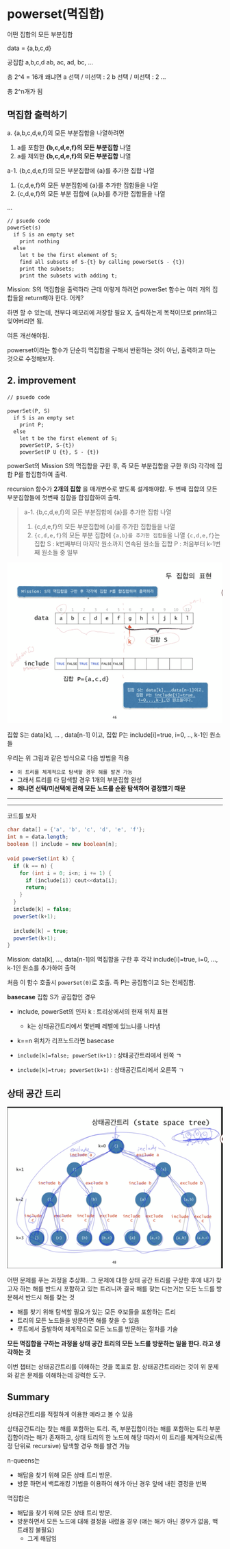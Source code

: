 # powerset(멱집합)

어떤 집합의 모든 부분집합

data = {a,b,c,d}

공집합
a,b,c,d
ab, ac, ad, bc,
...

총 2^4 = 16개
왜냐면
a 선택 / 미선택 : 2
b 선택 / 미선택 : 2
...

총 2^n개가 됨

## 멱집합 출력하기

a. {a,b,c,d,e,f}의 모든 부분집합을 나열하려면

1. a를 포함한 **{b,c,d,e,f}의 모든 부분집합** 나열
2. a를 제외한 **{b,c,d,e,f}의 모든 부분집합** 나열

a-1. {b,c,d,e,f}의 모든 부분집합에 {a}를 추가한 집합 나열

1. {c,d,e,f}의 모든 부분집합에 {a}를 추가한 집합들을 나열
2. {c,d,e,f}의 모든 부분 집합에 {a,b}를 추가한 집합들을 나열

...

```
// psuedo code
powerSet(s)
  if S is an empty set
    print nothing
  else
    let t be the first element of S;
    find all subsets of S-{t} by calling powerSet(S - {t})
    print the subsets;
    print the subsets with adding t;
```

Mission: S의 멱집합을 출력하라
근데 이렇게 하려면 powerSet 함수는 여러 개의 집합들을 return해야 한다. 어케?

하면 할 수 있는데,
전부다 메모리에 저장할 필요 X,
출력하는게 목적이므로 print하고 잊어버리면 됨.

여튼 개선해야됨.

powerset이라는 함수가 단순히 멱집합을 구해서 반환하는 것이 아닌, 출력하고 마는 것으로 수정해보자.

## 2. improvement

```
// psuedo code

powerSet(P, S)
  if S is an empty set
    print P;
  else
    let t be the first element of S;
    powerSet(P, S-{t})
    powerSet(P U {t}, S - {t})
```

powerSet의 Mission
S의 멱집합을 구한 후, 즉 모든 부분집합을 구한 후(S) 각각에 집합 P를 합집합하여 출력.

recursion 함수가 **2개의 집합** 을 매개변수로 받도록 설계해야함.
두 번째 집합의 모든 부분집합들에 첫번째 집합을 합집합하여 출력.

> a-1. {b,c,d,e,f}의 모든 부분집합에 {a}를 추가한 집합 나열
>
> 1.  {c,d,e,f}의 모든 부분집합에 {a}를 추가한 집합들을 나열
> 2.  `{c,d,e,f}`의 모든 부분 집합에 `{a,b}를 추가한 집합들`을 나열
>     `{c,d,e,f}`는 집합 S : k번째부터 마지막 원소까지 연속된 원소들
>     집합 P : 처음부터 k-1번째 원소들 중 일부

![img](./img/1-7-1-recursion.png)

집합 S는 data[k], ... , data[n-1] 이고,
집합 P는 include[i]=true, i=0, .., k-1인 원소들

우리는 위 그림과 같은 방식으로 다음 방법을 적용

- `이 트리를 체계적으로 탐색할 경우 해를 발견 가능`
- 그래서 트리를 다 탐색할 경우 1개의 부분집합 완성
- __왜냐면 선택/미선택에 관해 모든 노드를 순환 탐색하며 결정했기 때문__

---

---

코드를 보자

```java
char data[] = {'a', 'b', 'c', 'd', 'e', 'f'};
int n = data.length;
boolean [] include = new boolean[n];

void powerSet(int k) {
  if (k == n) {
    for (int i = 0; i<n; i += 1) {
      if (include[i]) cout<<data[i];
      return;
    }
  }
  include[k] = false;
  powerSet(k+1);

  include[k] = true;
  powerSet(k+1);
}
```

Mission: data[k], ..., data[n-1]의 멱집합을 구한 후 각각 include[i]=true, i=0, ..., k-1인 원소를 추가하여 출력

처음 이 함수 호출시 `powerSet(0)`로 호출. 즉 P는 공집합이고 S는 전체집합.

**basecase**
집합 S가 공집합인 경우

- include, powerSet의 인자 k : 트리상에서의 현재 위치 표현
  - k는 상태공간트리에서 몇번째 레벨에 있느냐를 나타냄
- k==n 위치가 리프노드라면 basecase

- `include[k]=false; powerSet(k+1)` : 상태공간트리에서 왼쪽 ㄱ
- `include[k]=true; powerSet(k+1)` : 상태공간트리에서 오른쪽 ㄱ

## 상태 공간 트리

![img](./img/1-7-2-recursion.png)

어떤 문제를 푸는 과정을 추상화.. 그 문제에 대한 상태 공간 트리를 구상한 후에
내가 찾고자 하는 해를 반드시 포함하고 있는 트리니까
결국 해를 찾는 다는거는 모든 노드를 방문해서 반드시 해를 찾는 것

- 해를 찾기 위해 탐색할 필요가 있는 모든 후보들을 포함하는 트리
- 트리의 모든 노드들을 방문하면 해를 찾을 수 있음
- 루트에서 출발하여 체계적으로 모든 노드를 방문하는 절차를 기술

**모든 멱집합을 구하는 과정을 상태 공간 트리의 모든 노드를 방문하는 일을 한다. 라고 생각하는 것**

이번 챕터는 상태공간트리를 이해하는 것을 목표로 함.
상태공간트리라는 것이 위 문제와 같은 문제를 이해하는데 강력한 도구.

## Summary

상태공간트리를 적절하게 이용한 예라고 볼 수 있음

상태공간트리는 찾는 해를 포함하는 트리.
즉, 부분집합이라는 해를 포함하는 트리
부분집합이라는 해가 존재하고, 상태 트리의 한 노드에 해당
따라서 이 트리를 체계적으로(특정 단위로 recursive) 탐색할 경우 해를 발견 가능

n-queens는
- 해답을 찾기 위해 모든 상태 트리 방문.
- 방문 하면서 백트래킹 기법을 이용하여 해가 아닌 경우 앞에 내린 결정을 번복

멱집합은
- 해답을 찾기 위해 모든 상태 트리 방문.
- 방문하면서 모든 노드에 대해 결정을 내렸을 경우 (얘는 해가 아닌 경우가 없음, 백트래킹 불필요)
  - 그게 해답임